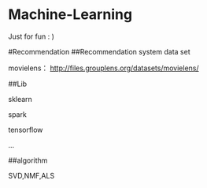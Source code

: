 # Machine-Learning
Just for fun  : )

#Recommendation
##Recommendation system data set

movielens： http://files.grouplens.org/datasets/movielens/

##Lib

sklearn

spark

tensorflow

...

##algorithm

SVD,NMF,ALS

